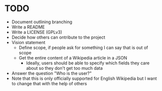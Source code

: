 
# TODO
* Document outlining branching
* Write a README
* Write a LICENSE (GPLv3)
* Decide how others can ontribute to the project
* Vision statement
    * Define scope, if people ask for something I can say that is out of scope
    * Get the entire content of a Wikipedia article in a JSON
        * Ideally, users should be able to specify which fields they care about so they don't get too much data
* Answer the question "Who is the user?"
* Note that this is only officially supported for English Wikipedia but I want to change that with the help of others

